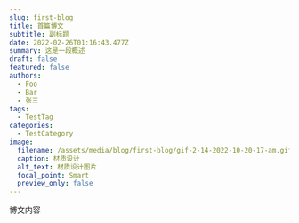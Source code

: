 ```yaml
---
slug: first-blog
title: 首篇博文
subtitle: 副标题
date: 2022-02-26T01:16:43.477Z
summary: 这是一段概述
draft: false
featured: false
authors:
  - Foo
  - Bar
  - 张三
tags:
  - TestTag
categories:
  - TestCategory
image:
  filename: /assets/media/blog/first-blog/gif-2-14-2022-10-20-17-am.gif
  caption: 材质设计
  alt_text: 材质设计图片
  focal_point: Smart
  preview_only: false
---
```

博文内容
